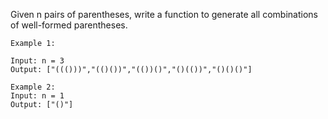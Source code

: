 Given n pairs of parentheses, write a function to generate all combinations of well-formed parentheses.

 
```
Example 1:

Input: n = 3
Output: ["((()))","(()())","(())()","()(())","()()()"]

Example 2:
Input: n = 1
Output: ["()"]
```
